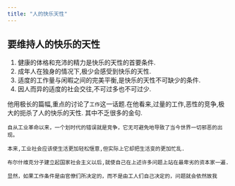 ```yaml
---
title: "人的快乐天性"
---
```


## 要维持人的快乐的天性
1. 健康的体格和充沛的精力是快乐的天性的首要条件.
2. 成年人在独身的情况下,极少会感受到快乐的天性.
3. 适度的工作量与闲暇之间的完美平衡,是快乐的天性不可缺少的条件.
4. 因人而异的适度的社会交往,不可过多也不可过少.

他用极长的篇幅,重点的讨论了`工作`这一话题.在他看来,过量的工作,恶性的竞争,极大的扼杀了人的快乐的天性.
其中不乏很多的金句.
```
自从工业革命以来，一个划时代的错误就是竞争，它无可避免地导致了当今世界一切邪恶的出现。
```

```
本来,工业社会应该使生活更加轻松惬意,但实际上它却把生活变的更加忙乱.
```

```
布尔什维克分子建立起国家社会主义以后,就使自己在上述许多问题上站在最卑劣的资本家一遍.

显然，如果工作条件是由官僚们所决定的，而不是由工人们自己决定的，问题就会依然故我
```
